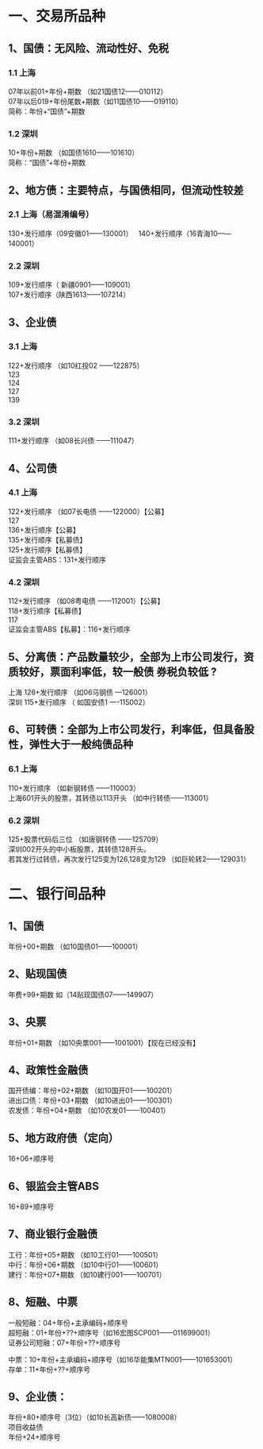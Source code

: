   

# 一、交易所品种


## 1、国债：无风险、流动性好、免税

### 1.1 上海 
07年以前01+年份+期数 （如21国债12——010112）  
07年以后019+年份尾数+期数（如11国债10——019110）  
简称：年份+“国债”+期数  

### 1.2 深圳
10+年份+期数 （如国债1610——101610）  
简称：“国债”+年份+期数  

## 2、地方债：主要特点，与国债相同，但流动性较差

### 2.1 上海（易混淆编号）
130+发行顺序（09安徽01——130001）  
140+发行顺序（16青海10——140001）  

### 2.2 深圳
109+发行顺序（ 新疆0901——109001）  
107+发行顺序（陕西1613——107214）  
## 3、企业债

### 3.1 上海 
122+发行顺序 （如10红投02 ——122875）  
123  
124  
127  
139  
### 3.2 深圳 
111+发行顺序 （如08长兴债 ——111047）

## 4、公司债

### 4.1 上海
122+发行顺序 （如07长电债 ——122000）【公募】  
127  
136+发行顺序【公募】  
135+发行顺序【私募债】  
125+发行顺序【私募债】  
证监会主管ABS：131+发行顺序  

### 4.2 深圳
112+发行顺序 （如08粤电债 ——112001）【公募】  
118+发行顺序【私募债】  
117  
证监会主管ABS【私募】：116+发行顺序  

## 5、分离债：产品数量较少，全部为上市公司发行，资质较好，票面利率低，较一般债 券税负较低  ? 
上海 126+发行顺序 （如06马钢债 —126001）  
深圳 115+发行顺序 （ 如国安债1 —-115002）  

## 6、可转债：全部为上市公司发行，利率低，但具备股性，弹性大于一般纯债品种

### 6.1 上海
110+发行顺序 （如新钢转债 ——110003）    
上海601开头的股票，其转债以113开头 （如中行转债——113001）    

### 6.2 深圳
125+股票代码后三位 （如唐钢转债 ——125709）   
深圳002开头的中小板股票，其转债128开头。  
若其发行过转债，再次发行125变为126,128变为129 （如巨轮转2——129031）    



# 二、银行间品种

## 1、国债
年份+00+期数 （如10国债01——100001）   
## 2、贴现国债
年费+99+期数 如（14贴现国债07——149907）  
## 3、央票
年份+01+期数 （如10央票001——1001001）【现在已经没有】  
## 4、政策性金融债
国开债编：年份+02+期数 （如10国开01——100201）  
进出口债：年份+03+期数 （如10进出01——100301）  
农发债：年份+04+期数 （如10农发01——100401）  
## 5、地方政府债（定向）
16+06+顺序号  
## 6、银监会主管ABS  
16+89+顺序号  
## 7、商业银行金融债
工行：年份+05+期数 （如10工行01——100501）  
中行：年份+06+期数 （如10中行01——100601）  
建行：年份+07+期数 （如10建行001——100701）  

## 8、短融、中票
一般短融：04+年份+主承编码+顺序号  
超短融：01+年份+??+顺序号（如16宏图SCP001——011699001）  
证券公司短融：07+年份+??+顺序号  
  
中票：10+年份+主承编码+顺序号（如16华能集MTN001——101653001）  
存单：11+年份+??+顺序号  
## 9、企业债：
年份+80+顺序号（3位）（如10长高新债——1080008）  
项目收益债  
年份+24+顺序号  
